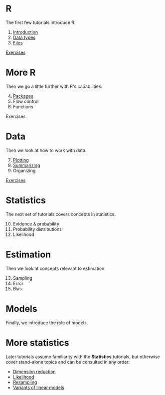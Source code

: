 # R

The first few tutorials introduce R.

1. [Introduction](Introduction.html)
2. [Data types](Data_types.html)
3. [Files](Files.html)

[Exercises](Exercises_1.html)

# More R

Then we go a little further with R's capabilities.

4. [Packages](Packages.html)
5. Flow control
6. Functions

Exercises

# Data

Then we look at how to work with data.

7. [Plotting](Plotting.html)
8. [Summarizing](Summarizing.html)
9. Organizing

[Exercises](Exercises_3.html)

# Statistics

The next set of tutorials covers concepts in statistics.

10. Evidence & probability
11. Probability distributions
12. Likelihood

# Estimation

Then we look at concepts relevant to estimation.

13. Sampling
14. Error
15. Bias

# Models

Finally, we introduce the role of models.

# More statistics

Later tutorials assume familiarity with the **Statistics** tutorials, but otherwise cover stand-alone topics and can be consulted in any order:

* [Dimension reduction](Dimension_reduction.html)
* [Likelihood](Likelihood.html)
* [Resampling](Resampling.html)
* [Variants of linear models](Variants_linear_models.html)
